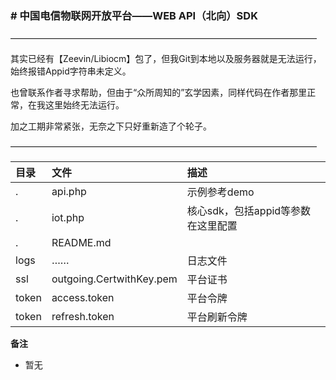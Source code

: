 
    
### # 中国电信物联网开放平台——WEB API（北向）SDK

———————————————————————————————————

其实已经有【Zeevin/Libiocm】包了，但我Git到本地以及服务器就是无法运行，始终报错Appid字符串未定义。

也曾联系作者寻求帮助，但由于“众所周知的”玄学因素，同样代码在作者那里正常，在我这里始终无法运行。

加之工期非常紧张，无奈之下只好重新造了个轮子。

———————————————————————————————————


|  目录 | 文件  |描述   |
| :------------ | :------------ | :------------ |
|  . | api.php  | 示例参考demo  |
| .  | iot.php  | 核心sdk，包括appid等参数在这里配置  |
|  . | README.md  |   |
|  logs | ……  | 日志文件  |
| ssl  | outgoing.CertwithKey.pem  | 平台证书  |
|   token|  access.token |   平台令牌|
|  token |refresh.token   |  平台刷新令牌 |



 **备注** 

- 暂无


